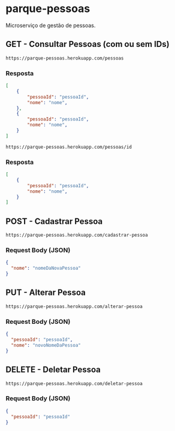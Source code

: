 # parque-pessoas

Microserviço de gestão de pessoas.

## **GET** - Consultar Pessoas (com ou sem IDs)

```
https://parque-pessoas.herokuapp.com/pessoas
```

### **Resposta**

```JSON
[
    {
        "pessoaId": "pessoaId",
        "nome": "nome",
    },
    {
        "pessoaId": "pessoaId",
        "nome": "nome",
    }
]
```

```
https://parque-pessoas.herokuapp.com/pessoas/id
```

### **Resposta**

```JSON
[
    {
        "pessoaId": "pessoaId",
        "nome": "nome",
    }
]
```

## **POST** - Cadastrar Pessoa

```
https://parque-pessoas.herokuapp.com/cadastrar-pessoa
```

### **Request Body (JSON)**

```JSON
{
  "nome": "nomeDaNovaPessoa"
}
```

## **PUT** - Alterar Pessoa

```
https://parque-pessoas.herokuapp.com/alterar-pessoa
```

### **Request Body (JSON)**

```JSON
{
  "pessoaId": "pessoaId",
  "nome": "novoNomeDaPessoa"
}
```

## **DELETE** - Deletar Pessoa

```
https://parque-pessoas.herokuapp.com/deletar-pessoa
```

### **Request Body (JSON)**

```JSON
{
  "pessoaId": "pessoaId"
}
```
